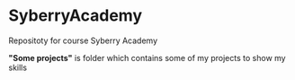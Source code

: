 # SyberryAcademy
Repositoty for course Syberry Academy

**"Some projects"** is folder which contains some of my projects to show my skills
